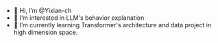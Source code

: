 - 👋 Hi, I’m @Yixian-ch
- 👀 I’m interested in LLM's behavior explanation
- 🌱 I’m currently learning Transformer's architecture and data project in high dimension space.


<!---
Yixian-ch/Yixian-ch is a ✨ special ✨ repository because its `README.md` (this file) appears on your GitHub profile.
You can click the Preview link to take a look at your changes.
--->
